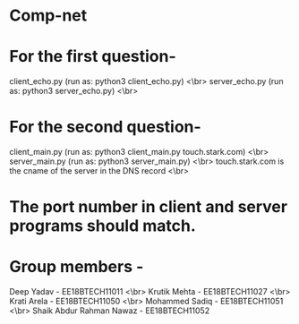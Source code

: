 # Comp-net
# For the first question- 
client_echo.py (run as: python3 client_echo.py) <\br>
server_echo.py (run as: python3 server_echo.py) <\br>

# For the second question-
client_main.py (run as: python3 client_main.py touch.stark.com) <\br>
server_main.py (run as: python3 server_main.py) <\br>
touch.stark.com is the cname of the server in the DNS record <\br>

# The port number in client and server programs should match.

# Group members - 
Deep Yadav - EE18BTECH11011 <\br>
Krutik Mehta - EE18BTECH11027 <\br>
Krati Arela - EE18BTECH11050 <\br>
Mohammed Sadiq - EE18BTECH11051 <\br>
Shaik Abdur Rahman Nawaz - EE18BTECH11052 
 
